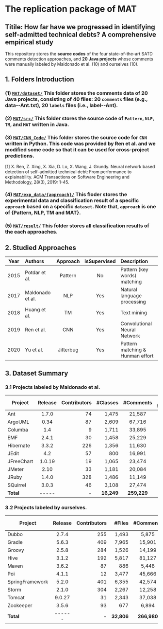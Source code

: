 # The replication package of MAT


## Titile: How far have we progressed in identifying self-admitted technical debts? A comprehensive empirical study

This repository stores the **source codes** of the four state-of-the-art SATD comments detection approaches, and **20 Java projects** whose comments were manually labeled by Maldonado et al. (10) and ourselves (10).

## 1. Folders Introduction

### (1) [`MAT/dataset/`](https://github.com/Naplues/MAT/tree/master/dataset) This folder stores the comments data of 20 Java projects, consisting of 40 files: 20 `comments` files (e.g., data--Ant.txt), 20 `labels` files (i.e., label--Ant).

### (2) [`MAT/src/`](https://github.com/Naplues/MAT/tree/master/src) This folder stores the source code of `Pattern`, `NLP`, `TM`, and `MAT` written in Java.

### (3) [`MAT/CNN_Code/`](https://github.com/Naplues/MAT/tree/master/CNN_Code) This folder stores the source code for `CNN` written in Python. This code was provided by Ren et al. and we modified some code so that it can be used for cross-project predictions.

[1] X. Ren, Z. Xing, X. Xia, D. Lo, X. Wang, J. Grundy. Neural network based detection of self-admitted technical debt: From performance to explainability. ACM Transactions on Software Engineering and Methodology, 28(3), 2019: 1-45.

### (4) [`MAT/exp_data/{approach}/`](https://github.com/Naplues/MAT/tree/master/exp_data) This floder stores the experimental data and classification result of a specific `approach` based on a specific `dataset`. Note that, `approach` is one of {Pattern, NLP, TM and MAT}.

### (5) [`MAT/result/`](https://github.com/Naplues/MAT/tree/master/result) This folder stores all classification results of the each approaches.



## 2. Studied Approaches

Year | Authors          | Approach | isSupervised | Description
---- | :------          | :------: | :----------: | :-------------
2015 | Potdar et al.    | Pattern  |      No      | Pattern (key words) matching
2017 | Maldonado et al. | NLP      |     Yes      | Natural language processing
2018 | Huang et al.     | TM       |     Yes      | Text mining
2019 | Ren et al.       | CNN      |     Yes      | Convolutional Neural Network
2020 | Yu et al.        | Jitterbug|     Yes      | Pattern matching & Hunman effort


## 3. Dataset Summary

### 3.1 Projects labeled by Maldonado et al.
Project    | Release | Contributors | #Classes | #Comments | #After flitering | SATD | % of SATD
-------    | :-----: | -----------: | -----: | :-------: | :--------------: | ---: | --------:
Ant        | 1.7.0   |     74       |  1,475 |   21,587  |       3,052      | 102  |   0.47%
ArgoUML    | 0.34    |     87       |  2,609 |  67,716   |       5,426      | 969  |   1.43%
Columba    | 1.4     |      9       |  1,711 |  33,895   |       4,090      | 128  |   0.38%
EMF        | 2.4.1   |     30       |  1,458 |  25,229   |       2,585      |  74  |   0.29%
Hibernate  | 3.3.2   |    226       |  1,356 |  11,630   |       2,492      | 377  |   3.24%
JEdit      | 4.2     |     57       |    800 |  16,991   |       4,644      | 195  |   1.15%
JFreeChart | 1.0.19  |     19       |  1,065 |  23,474   |       2,494      | 101  |   0.43%
JMeter     | 2.10    |     33       |  1,181 |  20,084   |       4,148      | 282  |   1.40%
JRuby      | 1.4.0   |    328       |  1,486 |  11,149   |       3,652      | 383  |   3.44%
SQuirrel   | 3.0.3   |     46       |  3,108 |  27,474   |       4,473      | 201  |   0.73%
**Total** | -----   |    -     | **16,249** | **259,229** | **37,056** | **2,812** | **1.08%**

### 3.2 Projects labeled by ourselves.
Project         | Release | Contributors | #Files | #Comments | #After flitering |  SATD | % of SATD
-------         | :-----: | -----------: | -----: | :-------: | :--------------: |  ---: | --------:
Dubbo           | 2.7.4   |    255       |  1,493 |     5,875 |       1,649      |    85 |  1.45%
Gradle          | 5.6.3   |    409       |  7,965 |    15,901 |       3,324      |   321 |  2.02%
Groovy          | 2.5.8   |    284       |  1,526 |    14,199 |       4,435      |   249 |  1.75%
Hive            | 3.1.2   |    192       |  5,817 |    81,127 |      29,340      | 1,046 |  1.29%
Maven           | 3.6.2   |     87       |    886 |     5,448 |       1,219      |   136 |  2.50%
Poi             | 4.1.1   |     12       |  3,477 |    45,666 |      15,033      |   618 |  1.35%
SpringFramework | 5.2.0   |    401       |  6,355 |    42,574 |       7,712      |    98 |  0.23%
Storm           | 2.1.0   |    304       |  2,267 |    12,258 |       3,639      |    92 |  0.75%
Tomcat          | 9.0.27  |     31       |  2,343 |    37,038 |      12,218      |   287 |  0.77%
Zookeeper       | 3.5.6   |     93       |    677 |     6,894 |       2,691      |    63 |  0.91%
**Total**        | ------  |     -    | **32,806** | **266,980** | **81,260** | **2,995** | **1.12%**

